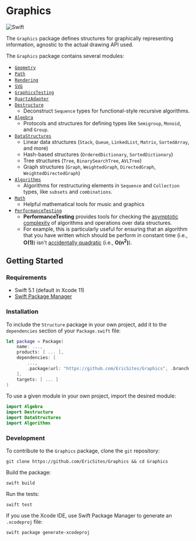 # Graphics

![Swift](https://img.shields.io/badge/Swift-5.1-brightgreen.svg)
<!-- [![Build Status](https://travis-ci.org/dn-m/Graphics.svg?branch=master)](https://travis-ci.org/dn-m/Graphics) -->

The `Graphics` package defines structures for graphically representing information, agnostic to the actual drawing API used.

The `Graphics` package contains several modules:

- [`Geometry`](https://github.com/EricSites/Graphics/tree/master/Sources/Geometry)
- [`Path`](https://github.com/EricSites/Graphics/tree/master/Sources/Path)
- [`Rendering`](https://github.com/EricSites/Graphics/tree/master/Sources/Rendering)
- [`SVG`](https://github.com/EricSites/Graphics/tree/master/Sources/SVG)
- [`GraphicsTesting`](https://github.com/EricSites/Graphics/tree/master/Sources/GraphicsTesting)
- [`QuartzAdapter`](https://github.com/EricSites/Graphics/tree/master/Sources/QuartzAdapter)
- [`Destructure`](https://github.com/EricSites/Graphics/tree/master/Sources/Destructure) 
  - Deconstruct `Sequence` types for functional-style recursive algorithms.
- [`Algebra`](https://github.com/EricSites/Graphics/tree/master/Sources/Algebra)
  - Protocols and structures for defining types like `Semigroup`, `Monoid`, and `Group`.
- [`DataStructures`](https://github.com/EricSites/Graphics/tree/master/Sources/DataStructures)
  - Linear data structures (`Stack`, `Queue`, `LinkedList`, `Matrix`, `SortedArray`, and more)
  - Hash-based structures (`OrderedDictionary`, `SortedDictionary`)
  - Tree structures (`Tree`, `BinarySearchTree`, `AVLTree`)
  - Graph structures (`Graph`, `WeightedGraph`, `DirectedGraph`, `WeightedDirectedGraph`)
- [`Algorithms`](https://github.com/EricSites/Graphics/tree/master/Sources/Algorithms)
  - Algorithms for restructuring elements in `Sequence` and `Collection` types, like `subsets` and `combinations`.
- [`Math`](https://github.com/EricSites/Graphics/tree/master/Sources/Math)
  - Helpful mathematical tools for music and graphics
- [`PerformanceTesting`](https://github.com/EricSites/Graphics/tree/master/Sources/PerformanceTesting)
  - **PerformanceTesting** provides tools for checking the [asymptotic complexity](https://en.wikipedia.org/wiki/Asymptotic_computational_complexity) of algorithms and operations over data structures.
  - For example, this is particularly useful for ensuring that an algorithm that you have written which should be perform in constant time (i.e., **O(1)**) isn't [accidentally quadratic](https://accidentallyquadratic.tumblr.com/) (i.e., **O(n<sup>2</sup>)**).

## Getting Started

### Requirements

- Swift 5.1 (default in Xcode 11)
- [Swift Package Manager](https://swift.org/package-manager/)

### Installation

To include the `Structure` package in your own project, add it to the `dependencies` section of your `Package.swift` file:

```Swift
let package = Package(
    name: ...,
    products: [ ... ],
    dependencies: [
        ...,
        .package(url: "https://github.com/EricSites/Graphics", .branch("master"))
    ],
    targets: [ ... ]
)
```

To use a given module in your own project, import the desired module:

```Swift
import Algebra
import Destructure
import DataStructures
import Algorithms
```

### Development

To contribute to the `Graphics` package, clone the `git` repository:

```
git clone https://github.com/EricSites/Graphics && cd Graphics
```

Build the package:

```
swift build
```

Run the tests:

```
swift test
```

If you use the Xcode IDE, use Swift Package Manager to generate an `.xcodeproj` file:

```
swift package generate-xcodeproj
```
